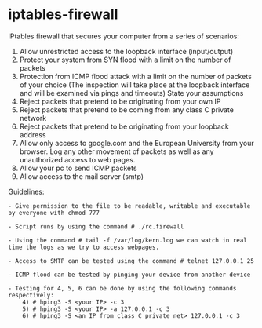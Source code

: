 # iptables-firewall
 IPtables firewall that secures your computer from a series of scenarios:
1) Allow unrestricted access to the loopback interface (input/output)
2) Protect your system from SYN flood with a limit on the number of packets
3) Protection from ICMP flood attack with a limit on the number of packets of your choice (The inspection will take place at the loopback interface and will be examined via pings and timeouts) State your assumptions
4) Reject packets that pretend to be originating from your own IP
5) Reject packets that pretend to be coming from any class C private network
6) Reject packets that pretend to be originating from your loopback address
7) Allow only access to google.com and the European University from your browser. Log any other movement of packets as well as any unauthorized access to web pages.
8) Allow your pc to send ICMP packets
9) Allow access to the mail server (smtp)

Guidelines:

    - Give permission to the file to be readable, writable and executable by everyone with chmod 777

    - Script runs by using the command # ./rc.firewall

    - Using the command # tail -f /var/log/kern.log we can watch in real time the logs as we try to access webpages.

    - Access to SMTP can be tested using the command # telnet 127.0.0.1 25

    - ICMP flood can be tested by pinging your device from another device 

    - Testing for 4, 5, 6 can be done by using the following commands respectively: 
        4) # hping3 -S <your IP> -c 3
        5) # hping3 -S <your IP> -a 127.0.0.1 -c 3
        6) # hping3 -S <an IP from class C private net> 127.0.0.1 -c 3
